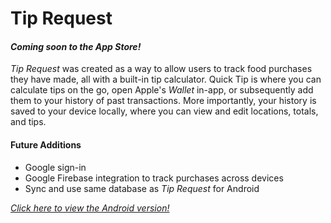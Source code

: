 # Tip Request

#### _Coming soon to the App Store!_

_Tip Request_ was created as a way to allow users to track food purchases they have made, all with a built-in tip calculator. Quick Tip is where you can calculate tips on the go, open Apple's _Wallet_ in-app, or subsequently add them to your history of past transactions. More importantly, your history is saved to your device locally, where you can view and edit locations, totals, and tips.

#### Future Additions

* Google sign-in
* Google Firebase integration to track purchases across devices
* Sync and use same database as *Tip Request* for Android

[_Click here to view the Android version!_](https://github.com/barros/tip-request-android)
